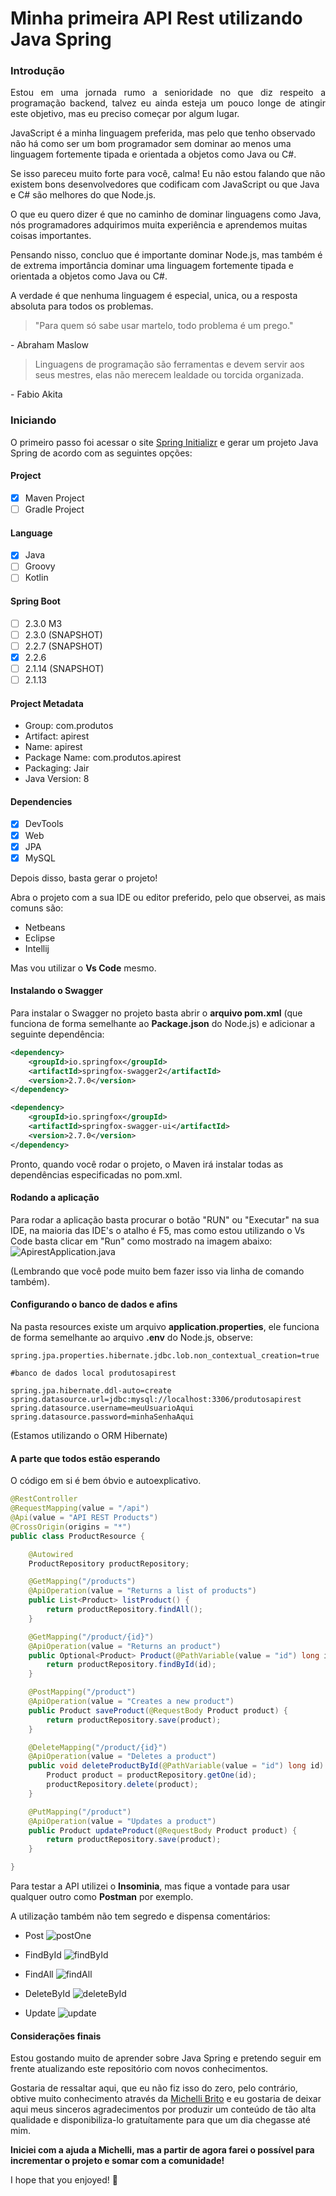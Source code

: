 # Minha primeira API Rest utilizando Java Spring

### Introdução

<p style='text-align: justify;'>
Estou em uma jornada rumo a senioridade no que diz respeito a programação backend, talvez eu ainda esteja um pouco longe de atingir este objetivo, mas eu preciso começar por algum lugar.

JavaScript é a minha linguagem preferida, mas pelo que tenho observado não há como ser um bom programador sem dominar ao menos uma linguagem fortemente tipada e orientada a objetos como Java ou C#.

Se isso pareceu muito forte para você, calma! Eu não estou falando que não existem bons desenvolvedores que codificam com JavaScript ou que Java e C# são melhores do que Node.js.

O que eu quero dizer é que no caminho de dominar linguagens como Java, nós programadores adquirimos muita experiência e aprendemos muitas coisas importantes.

Pensando nisso, concluo que é importante dominar Node.js, mas também é de extrema importância dominar uma linguagem fortemente tipada e orientada a objetos como Java ou C#.

A verdade é que nenhuma linguagem é especial, unica, ou a resposta absoluta para todos os problemas.

<blockquote>
"Para quem só sabe usar martelo, todo problema é um prego."
</blockquote>
- Abraham Maslow

<blockquote>
Linguagens de programação são ferramentas e devem servir aos seus mestres, elas não merecem lealdade ou torcida organizada.
</blockquote>
- Fabio Akita
</p>

### Iniciando

O primeiro passo foi acessar o site [Spring Initializr](https://start.spring.io/) e gerar um projeto Java Spring de acordo com as seguintes opções:

#### Project

- [x] Maven Project
- [ ] Gradle Project

#### Language

- [x] Java
- [ ] Groovy
- [ ] Kotlin

#### Spring Boot

- [ ] 2.3.0 M3
- [ ] 2.3.0 (SNAPSHOT)
- [ ] 2.2.7 (SNAPSHOT)
- [x] 2.2.6
- [ ] 2.1.14 (SNAPSHOT)
- [ ] 2.1.13

#### Project Metadata

- Group: com.produtos
- Artifact: apirest
- Name: apirest
- Package Name: com.produtos.apirest
- Packaging: Jair
- Java Version: 8

#### Dependencies

- [x] DevTools
- [x] Web
- [x] JPA
- [x] MySQL

Depois disso, basta gerar o projeto!

Abra o projeto com a sua IDE ou editor preferido, pelo que observei, as mais comuns são:

- Netbeans
- Eclipse
- Intellij

Mas vou utilizar o **Vs Code** mesmo.

#### Instalando o Swagger

Para instalar o Swagger no projeto basta abrir o **arquivo pom.xml** (que funciona de forma semelhante ao **Package.json** do Node.js) e adicionar a seguinte dependência:

```xml
<dependency>
    <groupId>io.springfox</groupId>
    <artifactId>springfox-swagger2</artifactId>
    <version>2.7.0</version>
</dependency>

<dependency>
    <groupId>io.springfox</groupId>
    <artifactId>springfox-swagger-ui</artifactId>
    <version>2.7.0</version>
</dependency>
```

Pronto, quando você rodar o projeto, o Maven irá instalar todas as dependências especificadas no pom.xml.

#### Rodando a aplicação

Para rodar a aplicação basta procurar o botão "RUN" ou "Executar" na sua IDE, na maioria das IDE's o atalho é F5, mas como estou utilizando o Vs Code basta clicar em "Run" como mostrado na imagem abaixo:
![ApirestApplication.java](./img/img01.png)

(Lembrando que você pode muito bem fazer isso via linha de comando também).

#### Configurando o banco de dados e afins

Na pasta resources existe um arquivo **application.properties**, ele funciona de forma semelhante ao arquivo **.env** do Node.js, observe:

```properties
spring.jpa.properties.hibernate.jdbc.lob.non_contextual_creation=true

#banco de dados local produtosapirest

spring.jpa.hibernate.ddl-auto=create
spring.datasource.url=jdbc:mysql://localhost:3306/produtosapirest
spring.datasource.username=meuUsuarioAqui
spring.datasource.password=minhaSenhaAqui
```

(Estamos utilizando o ORM Hibernate)

#### A parte que todos estão esperando

O código em si é bem óbvio e autoexplicativo.

```java
@RestController
@RequestMapping(value = "/api")
@Api(value = "API REST Products")
@CrossOrigin(origins = "*")
public class ProductResource {

    @Autowired
    ProductRepository productRepository;

    @GetMapping("/products")
    @ApiOperation(value = "Returns a list of products")
    public List<Product> listProduct() {
        return productRepository.findAll();
    }

    @GetMapping("/product/{id}")
    @ApiOperation(value = "Returns an product")
    public Optional<Product> Product(@PathVariable(value = "id") long id) {
        return productRepository.findById(id);
    }

    @PostMapping("/product")
    @ApiOperation(value = "Creates a new product")
    public Product saveProduct(@RequestBody Product product) {
        return productRepository.save(product);
    }

    @DeleteMapping("/product/{id}")
    @ApiOperation(value = "Deletes a product")
    public void deleteProductById(@PathVariable(value = "id") long id) {
        Product product = productRepository.getOne(id);
        productRepository.delete(product);
    }

    @PutMapping("/product")
    @ApiOperation(value = "Updates a product")
    public Product updateProduct(@RequestBody Product product) {
        return productRepository.save(product);
    }

}

```

Para testar a API utilizei o **Insominia**, mas fique a vontade para usar qualquer outro como **Postman** por exemplo.

A utilização também não tem segredo e dispensa comentários:

- Post
  ![postOne](./img/img02.png)

- FindById
  ![findById](./img/img03.png)

- FindAll
  ![findAll](./img/img04.png)

- DeleteById
  ![deleteById](./img/img05.png)

- Update
  ![update](./img/img06.png)

#### Considerações finais

Estou gostando muito de aprender sobre Java Spring e pretendo seguir em frente atualizando este repositório com novos conhecimentos.

Gostaria de ressaltar aqui, que eu não fiz isso do zero, pelo contrário, obtive muito conhecimento através da [Michelli Brito](https://github.com/MichelliBrito) e eu gostaria de deixar aqui meus sinceros agradecimentos por produzir um conteúdo de tão alta qualidade e disponibiliza-lo gratuítamente para que um dia chegasse até mim.

**Iniciei com a ajuda a Michelli, mas a partir de agora farei o possível para incrementar o projeto e somar com a comunidade!**

I hope that you enjoyed! :see_no_evil:
